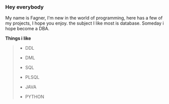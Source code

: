 ### Hey everybody 

<!--
**FagnerRumenigg/FagnerRumenigg** is a ✨ _special_ ✨ repository because its `README.md` (this file) appears on your GitHub profile.
-->
My name is Fagner, I'm new in the world of programming, here has a few of my projects, I hope you enjoy. 
the subject I like most is database. Someday i hope become a DBA.

   **Things i like**
 >
> - DDL
 >
> - DML
 >
> - SQL
 >
> - PLSQL
 >
> - JAVA
  >
 > - PYTHON

